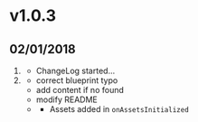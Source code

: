 # v1.0.3
##  02/01/2018

1. [](#new)
    * ChangeLog started...
2. [](#update)
    * correct blueprint typo
    * add content if no <table> found
    * modify README
3. [](#hotfix)
    * Assets added in `onAssetsInitialized`
